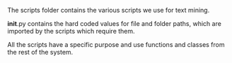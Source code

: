 The scripts folder contains the various scripts we use for text mining.

__init__.py contains the hard coded values for file and folder paths, which are imported by the scripts which require them.

All the scripts have a specific purpose and use functions and classes from the rest of the system.
